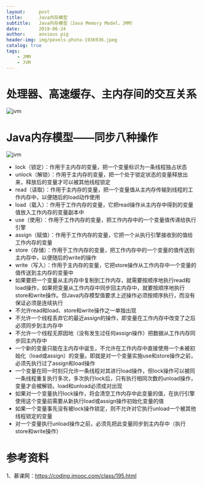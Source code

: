 ```yaml
---
layout:     post
title:      Java内存模型
subtitle:   Java内存模型（Java Memory Model，JMM）
date:       2019-06-24
author:     anxious pig
header-img: img/pexels-photo-1936936.jpeg
catalog: true
tags:
    - JMM
    - JVM
---
```


# 处理器、高速缓存、主内存间的交互关系

![jvm](https://zhazige-com.oss-cn-qingdao.aliyuncs.com/thread/JVM-2.jpg?x-oss-process=style/watermark)


# Java内存模型——同步八种操作



![jvm](https://zhazige-com.oss-cn-qingdao.aliyuncs.com/thread/JVM-1.jpg?x-oss-process=style/watermark)

+ lock（锁定）：作用于主内存的变量，把一个变量标识为一条线程独占状态
+ unlock（解锁）：作用于主内存的变量，把一个处于锁定状态的变量释放出来，释放后的变量才可以被其他线程锁定
+ read（读取）：作用于主内存的变量，把一个变量值从主内存传输到线程的工作内存中，以便随后的load动作使用
+ load（载入）：作用于工作内存的变量，它把read操作从主内存中得到的变量值放入工作内存的变量副本中
+ use（使用）：作用于工作内存的变量，把工作内存中的一个变量值传递给执行引擎
+ assign（赋值）：作用于工作内存的变量，它把一个从执行引擎接收到的值给工作内存的变量
+ store（存储）：作用于工作内存的变量，把工作内存中的一个变量的值传送到主内存中，以便随后的write的操作
+ write（写入）：作用于主内存的变量，它把store操作从工作内存中一个变量的值传送到主内存的变量中
+ 如果要把一个变量从主内存中复制到工作内存，就需要按顺序地执行read和load操作，如果把变量从工作内存中同步回主内存中，就要按顺序地执行store和write操作。但Java内存模型值要求上述操作必须按顺序执行，而没有保证必须是连续执行
+ 不允许read和load、store和write操作之一单独出现
+ 不允许一个线程丢弃它的最近assign的操作，即变量在工作内存中改变了之后必须同步到主内存中
+ 不允许一个线程无原因地（没有发生过任何assign操作）把数据从工作内存同步回主内存中
+ 一个新的变量只能在主内存中诞生，不允许在工作内存中直接使用一个未被初始化（load或assign）的变量。即就是对一个变量实施use和store操作之前，必须先执行过了assign和load操作
+ 一个变量在同一时刻只允许一条线程对其进行load操作，但lock操作可以被同一条线程重复执行多次，多次执行lock后，只有执行相同次数的unload操作，变量才会被解锁。load和unload必须成对出现
+ 如果对一个变量执行lock操作，将会清空工作内存中此变量的值，在执行引擎使用这个变量前需要从新执行load或assign操作初始化变量的值
+ 如果一个变量事先没有被lock操作锁定，则不允许对它执行unload一个被其他线程锁定的变量
+ 对一个变量执行unload操作之前，必须先把此变量同步到主内存中（执行store和write操作）





# 参考资料

1、慕课网：<https://coding.imooc.com/class/195.html>
